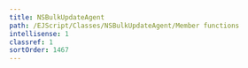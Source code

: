 ```yaml
---
title: NSBulkUpdateAgent
path: /EJScript/Classes/NSBulkUpdateAgent/Member functions
intellisense: 1
classref: 1
sortOrder: 1467
---
```






